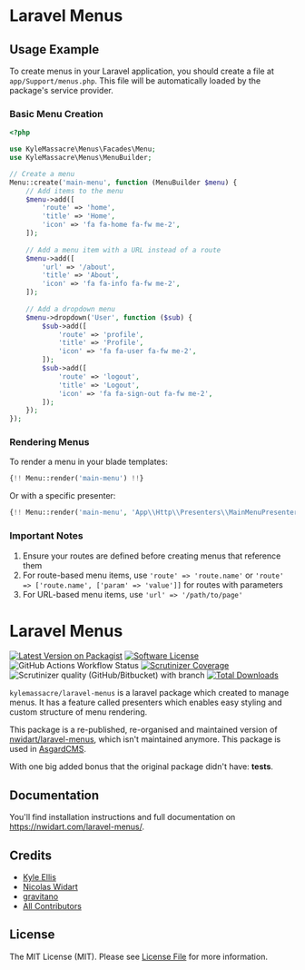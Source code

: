 # Laravel Menus

## Usage Example

To create menus in your Laravel application, you should create a file at `app/Support/menus.php`. This file will be automatically loaded by the package's service provider.

### Basic Menu Creation

```php
<?php

use KyleMassacre\Menus\Facades\Menu;
use KyleMassacre\Menus\MenuBuilder;

// Create a menu
Menu::create('main-menu', function (MenuBuilder $menu) {
    // Add items to the menu
    $menu->add([
        'route' => 'home',
        'title' => 'Home',
        'icon' => 'fa fa-home fa-fw me-2',
    ]);
    
    // Add a menu item with a URL instead of a route
    $menu->add([
        'url' => '/about',
        'title' => 'About',
        'icon' => 'fa fa-info fa-fw me-2',
    ]);
    
    // Add a dropdown menu
    $menu->dropdown('User', function ($sub) {
        $sub->add([
            'route' => 'profile',
            'title' => 'Profile',
            'icon' => 'fa fa-user fa-fw me-2',
        ]);
        $sub->add([
            'route' => 'logout',
            'title' => 'Logout',
            'icon' => 'fa fa-sign-out fa-fw me-2',
        ]);
    });
});
```

### Rendering Menus

To render a menu in your blade templates:

```php
{!! Menu::render('main-menu') !!}
```

Or with a specific presenter:

```php
{!! Menu::render('main-menu', 'App\\Http\\Presenters\\MainMenuPresenter') !!}
```

### Important Notes

1. Ensure your routes are defined before creating menus that reference them
2. For route-based menu items, use `'route' => 'route.name'` or `'route' => ['route.name', ['param' => 'value']]` for routes with parameters
3. For URL-based menu items, use `'url' => '/path/to/page'`

# Laravel Menus

[![Latest Version on Packagist](https://img.shields.io/packagist/v/kylemassacre/laravel-menus.svg?style=flat-square)](https://packagist.org/packages/kylemassacre/laravel-menus)
[![Software License](https://img.shields.io/badge/license-MIT-brightgreen.svg?style=flat-square)](LICENSE.md)
![GitHub Actions Workflow Status](https://img.shields.io/github/actions/workflow/status/kylemassacre/laravel-menus/laravel.yml)
[![Scrutinizer Coverage](https://img.shields.io/scrutinizer/coverage/g/kylemassacre/laravel-menus.svg?style=flat-square)](https://scrutinizer-ci.com/g/kylemassacre/laravel-menus/?branch=master)
![Scrutinizer quality (GitHub/Bitbucket) with branch](https://img.shields.io/scrutinizer/quality/g/kylemassacre/laravel-menus/master?style=flat-square)
[![Total Downloads](https://img.shields.io/packagist/dt/kylemassacre/laravel-menus.svg?style=flat-square)](https://packagist.org/packages/kylemassacre/laravel-menus)

`kylemassacre/laravel-menus` is a laravel package which created to manage menus. It has a feature called presenters which enables easy styling and custom structure of menu rendering.

This package is a re-published, re-organised and maintained version of [nwidart/laravel-menus](https://github.com/nWidart/laravel-menus), which isn't maintained anymore. This package is used in [AsgardCMS](https://asgardcms.com/).

With one big added bonus that the original package didn't have: **tests**.

## Documentation

You'll find installation instructions and full documentation on https://nwidart.com/laravel-menus/.

## Credits
- [Kyle Ellis](https://github.com/kylemassacre)
- [Nicolas Widart](https://github.com/nwidart)
- [gravitano](https://github.com/gravitano)
- [All Contributors](../../contributors)

## License

The MIT License (MIT). Please see [License File](LICENSE.md) for more information.
